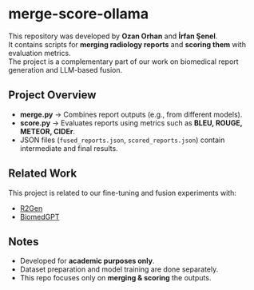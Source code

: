 # merge-score-ollama

This repository was developed by **Ozan Orhan** and **İrfan Şenel**.  
It contains scripts for **merging radiology reports** and **scoring them** with evaluation metrics.  
The project is a complementary part of our work on biomedical report generation and LLM-based fusion.

## Project Overview
- **merge.py** → Combines report outputs (e.g., from different models).  
- **score.py** → Evaluates reports using metrics such as **BLEU, ROUGE, METEOR, CIDEr**.  
- JSON files (`fused_reports.json`, `scored_reports.json`) contain intermediate and final results.  

## Related Work
This project is related to our fine-tuning and fusion experiments with:  
- [R2Gen](https://github.com/cuhksz-nlp/R2Gen)  
- [BiomedGPT](https://github.com/taokz/BiomedGPT)  

## Notes
- Developed for **academic purposes only**.  
- Dataset preparation and model training are done separately.  
- This repo focuses only on **merging & scoring** the outputs.  
